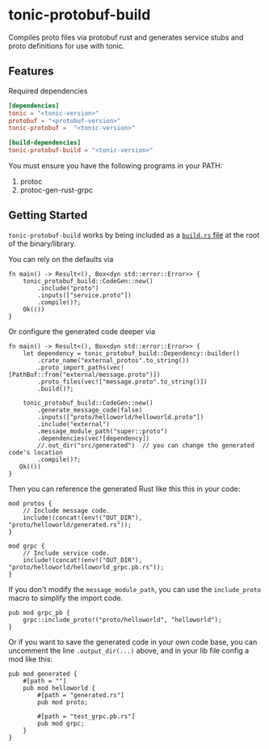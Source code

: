 # tonic-protobuf-build

Compiles proto files via protobuf rust and generates service stubs and proto
definitions for use with tonic.

## Features

Required dependencies

```toml
[dependencies]
tonic = "<tonic-version>"
protobuf = "<protobuf-version>"
tonic-protobuf =  "<tonic-version>"

[build-dependencies]
tonic-protobuf-build = "<tonic-version>"
```

You must ensure you have the following programs in your PATH:
1. protoc
1. protoc-gen-rust-grpc

## Getting Started

`tonic-protobuf-build` works by being included as a [`build.rs` file](https://doc.rust-lang.org/cargo/reference/build-scripts.html) at the root of the binary/library.

You can rely on the defaults via

```rust,no_run
fn main() -> Result<(), Box<dyn std::error::Error>> {
    tonic_protobuf_build::CodeGen::new()
        .include("proto")
        .inputs(["service.proto"])
        .compile()?;
    Ok(())
}
```

Or configure the generated code deeper via

```rust,no_run
fn main() -> Result<(), Box<dyn std::error::Error>> {
    let dependency = tonic_protobuf_build::Dependency::builder()
        .crate_name("external_protos".to_string())
        .proto_import_paths(vec![PathBuf::from("external/message.proto")])
        .proto_files(vec!["message.proto".to_string()])
        .build()?;

    tonic_protobuf_build::CodeGen::new()
        .generate_message_code(false)
        .inputs(["proto/helloworld/helloworld.proto"])
        .include("external")
        .message_module_path("super::proto")
        .dependencies(vec![dependency])
        //.out_dir("src/generated")  // you can change the generated code's location
        .compile()?;
   Ok(())
}
```

Then you can reference the generated Rust like this this in your code:
```rust,ignore
mod protos {
    // Include message code.
    include!(concat!(env!("OUT_DIR"), "proto/helloworld/generated.rs"));
}

mod grpc {
    // Include service code.
    include!(concat!(env!("OUT_DIR"), "proto/helloworld/helloworld_grpc.pb.rs"));
}
```

If you don't modify the `message_module_path`, you can use the `include_proto`
macro to simplify the import code.
```rust,ignore
pub mod grpc_pb {
    grpc::include_proto!("proto/helloworld", "helloworld");
}
```

Or if you want to save the generated code in your own code base,
you can uncomment the line `.output_dir(...)` above, and in your lib file
config a mod like this:
```rust,ignore
pub mod generated {
    #[path = ""]
    pub mod helloworld {
        #[path = "generated.rs"]
        pub mod proto;

        #[path = "test_grpc.pb.rs"]
        pub mod grpc;
    }
}
```
